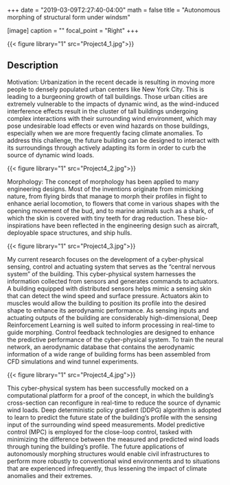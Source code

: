 +++
date = "2019-03-09T2:27:40-04:00"
math = false
title = "Autonomous morphing of structural form under windsm"

[image]
  caption = ""
  focal_point = "Right"
+++

{{< figure library="1" src="Project4_1.jpg">}}

## Description
Motivation: Urbanization in the recent decade is resulting in moving more people to densely populated urban centers like New York City. This is leading to a burgeoning growth of tall buildings. Those urban cities are extremely vulnerable to the impacts of dynamic wind, as the wind-induced interference effects result in the cluster of tall buildings undergoing complex interactions with their surrounding wind environment, which may pose undesirable load effects or even wind hazards on those buildings, especially when we are more frequently facing climate anomalies. To address this challenge, the future building can be designed to interact with its surroundings through actively adapting its form in order to curb the source of dynamic wind loads. 


{{< figure library="1" src="Project4_2.jpg">}}

Morphology: The concept of morphology has been applied to many engineering designs. Most of the inventions originate from mimicking nature, from flying birds that manage to morph their profiles in flight to enhance aerial locomotion, to flowers that come in various shapes with the opening movement of the bud, and to marine animals such as a shark, of which the skin is covered with tiny teeth for drag reduction. These bio-inspirations have been reflected in the engineering design such as aircraft, deployable space structures, and ship hulls.


{{< figure library="1" src="Project4_3.jpg">}}

My current research focuses on the development of a cyber-physical sensing, control and actuating system that serves as the “central nervous system” of the building. This cyber-physical system harnesses the information collected from sensors and generates commands to actuators. A building equipped with distributed sensors helps mimic a sensing skin that can detect the wind speed and surface pressure. Actuators akin to muscles would allow the building to position its profile into the desired shape to enhance its aerodynamic performance. As sensing inputs and actuating outputs of the building are considerably high-dimensional, Deep Reinforcement Learning is well suited to inform processing in real-time to guide morphing. Control feedback technologies are designed to enhance the predictive performance of the cyber-physical system. To train the neural network, an aerodynamic database that contains the aerodynamic information of a wide range of building forms has been assembled from CFD simulations and wind tunnel experiments.

{{< figure library="1" src="Project4_4.jpg">}}

This cyber-physical system has been successfully mocked on a computational platform for a proof of the concept, in which the building’s cross-section can reconfigure in real-time to reduce the source of dynamic wind loads. Deep deterministic policy gradient (DDPG) algorithm is adopted to learn to predict the future state of the building’s profile with the sensing input of the surrounding wind speed measurements. Model predictive control (MPC) is employed for the close-loop control, tasked with minimizing the difference between the measured and predicted wind loads through tuning the building’s profile. The future applications of autonomously morphing structures would enable civil infrastructures to perform more robustly to conventional wind environments and to situations that are experienced infrequently, thus lessening the impact of climate anomalies and their extremes. 
